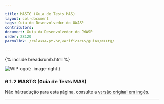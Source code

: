 ```yaml
---

title: MASTG (Guia de Tests MAS)
layout: col-document
tags: Guia do Desenvolvedor do OWASP
contributors:
document: Guia do Desenvolvedor do OWASP
order: 28120
permalink: /release-pt-br/verificacao/guias/mastg/

---
```


{% include breadcrumb.html %}

<style type="text/css">
.image-right {
  height: 180px;
  display: block;
  margin-left: auto;
  margin-right: auto;
  float: right;
}
</style>

![WIP logo](../../../assets/images/dg_wip.png "Trabalho em andamento"){: .image-right }

### 6.1.2 MASTG (Guia de Tests MAS)

Não há tradução para esta página, consulte a [versão original em inglês][release080102].

----

[release080102]: https://github.com/OWASP/www-project-developer-guide/blob/main/draft/08-verification/01-guides/02-mastg.md

